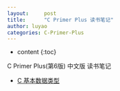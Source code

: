 ```yaml
---
layout:     post
title:      "C Primer Plus 读书笔记"
author: luyao
categories: C-Primer-Plus
---
```


* content
{:toc}

C Primer Plus(第6版) 中文版 读书笔记




* [C 基本数据类型]()
